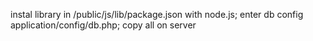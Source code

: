 instal library in /public/js/lib/package.json with node.js;
enter db config application/config/db.php;
copy all on server
